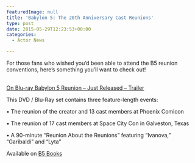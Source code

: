 ```yaml
---
featuredImage: null
title: 'Babylon 5: The 20th Anniversary Cast Reunions'
type: post
date: 2015-05-29T12:23:53+00:00
categories:
  - Actor News

---
```

For those fans who wished you&#8217;d been able to attend the B5 reunion conventions, here&#8217;s something you&#8217;ll want to check out!

<div class="responsiveIframeWrapper">
  <br /><a class="wistia-linkback" href="http://b5books.com">On Blu-ray Babylon 5 Reunion &#8211; Just Released &#8211; Trailer</a>
</div>

This DVD / Blu-Ray set contains three feature-length events:

• The reunion of the creator and 13 cast members at Phoenix Comicon

• The reunion of 17 cast members at Space City Con in Galveston, Texas

• A 90-minute &#8220;Reunion About the Reunions&#8221; featuring &#8220;Ivanova,&#8221; &#8220;Garibaldi&#8221; and &#8220;Lyta&#8221;

Available on [B5 Books][1]

 [1]: http://www.cafepress.com/b5books "Babylon 5 Books website"
